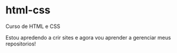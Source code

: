 # html-css
 Curso de HTML e CSS

 Estou apredendo a crir sites e agora vou aprender a gerenciar meus repositorios!
